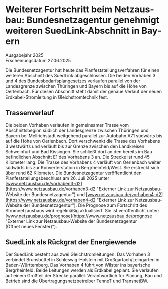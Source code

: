 

#  Wei­te­rer Fort­schritt beim Netz­aus­bau: Bundesnetzagentur ge­neh­migt wei­te­ren Su­ed­Link-Ab­schnitt in Bay­ern 
Ausgabejahr 2025  
Erscheinungsdatum 27.06.2025  

Die Bundesnetzagentur hat heute das Planfeststellungsverfahren für einen weiteren Abschnitt des SuedLink abgeschlossen. Die beiden Vorhaben 3 und 4 des Bundesbedarfsplangesetzes verlaufen parallel von der Landesgrenze zwischen Thüringen und Bayern bis auf die Höhe von Oerlenbach. Für diesen Abschnitt steht damit der genaue Verlauf der neuen Erdkabel-Stromleitung in Gleichstromtechnik fest.
## Trassenverlauf 
Die beiden Vorhaben verlaufen in gemeinsamer Trasse vom Abschnittsbeginn südlich der Landesgrenze zwischen Thüringen und Bayern bei Mellrichstadt weitgehend parallel zur Autobahn A71 südwärts bis auf die Höhe von Oerlenbach. Dort verschwenkt die Trasse des Vorhabens 3 westwärts und verläuft bis zur Grenze zwischen den Landkreisen Schweinfurt und Bad Kissingen. Sie schließt dort an den bereits im Bau befindlichen Abschnitt E1 des Vorhabens 3 an. Die Strecke ist rund 45 Kilometer lang. Die Trasse des Vorhabens 4 verläuft von Oerlenbach weiter südwärts bis zur Konverterstation in Bergrheinfeld/West. Sie erstreckt sich über rund 62 Kilometer. 
Die Bundesnetzagentur veröffentlicht den Planfeststellungsbeschluss am 26. Juli 2025 unter [www.netzausbau.de/vorhaben3-d2](https://www.netzausbau.de/vorhaben3-d2 "Externer Link zur Netzausbau-Website der Bundesnetzagentur") und [www.netzausbau.de/vorhaben4-d2](https://www.netzausbau.de/vorhaben4-d2 "Externer Link zur Netzausbau-Website der Bundesnetzagentur").
Die Prognose zum Fortschritt des Stromnetzausbaus wird regelmäßig aktualisiert. Sie ist veröffentlicht unter: [www.netzausbau.de/prognose](https://www.netzausbau.de/prognose "Externer Link zur Netzausbau-Website der Bundesnetzagentur \(Öffnet neues Fenster\)").
## SuedLink als Rückgrat der Energiewende
Der SuedLink besteht aus zwei Gleichstromleitungen. Das Vorhaben 3 verbindet Brunsbüttel in Schleswig-Holstein mit Großgartach/Leingarten in Baden-Württemberg. Das Vorhaben 4 führt von Wilster ins bayerische Bergrheinfeld. Beide Leitungen werden als Erdkabel geplant. Sie verlaufen auf einem Großteil der Strecke parallel. Verantwortlich für Planung, Bau und Betrieb sind die Übertragungsnetzbetreiber TenneT und TransnetBW.
